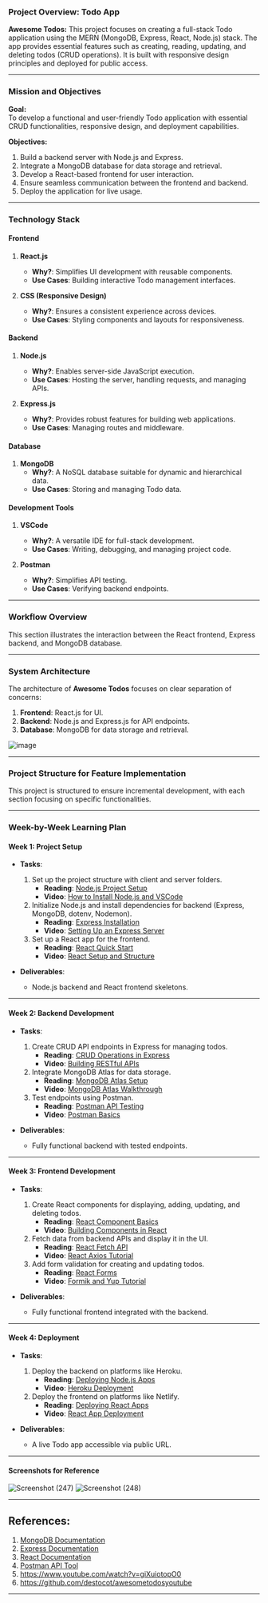 ### **Project Overview: Todo App**

**Awesome Todos:** This project focuses on creating a full-stack Todo application using the MERN (MongoDB, Express, React, Node.js) stack. The app provides essential features such as creating, reading, updating, and deleting todos (CRUD operations). It is built with responsive design principles and deployed for public access.

---

### **Mission and Objectives**

**Goal:**  
To develop a functional and user-friendly Todo application with essential CRUD functionalities, responsive design, and deployment capabilities.

**Objectives:**  
1. Build a backend server with Node.js and Express.
2. Integrate a MongoDB database for data storage and retrieval.
3. Develop a React-based frontend for user interaction.
4. Ensure seamless communication between the frontend and backend.
5. Deploy the application for live usage.

---

### **Technology Stack**

#### **Frontend**
1. **React.js**  
   - **Why?**: Simplifies UI development with reusable components.  
   - **Use Cases**: Building interactive Todo management interfaces.

2. **CSS (Responsive Design)**  
   - **Why?**: Ensures a consistent experience across devices.  
   - **Use Cases**: Styling components and layouts for responsiveness.

#### **Backend**
1. **Node.js**  
   - **Why?**: Enables server-side JavaScript execution.  
   - **Use Cases**: Hosting the server, handling requests, and managing APIs.

2. **Express.js**  
   - **Why?**: Provides robust features for building web applications.  
   - **Use Cases**: Managing routes and middleware.

#### **Database**
1. **MongoDB**  
   - **Why?**: A NoSQL database suitable for dynamic and hierarchical data.  
   - **Use Cases**: Storing and managing Todo data.

#### **Development Tools**
1. **VSCode**  
   - **Why?**: A versatile IDE for full-stack development.  
   - **Use Cases**: Writing, debugging, and managing project code.

2. **Postman**  
   - **Why?**: Simplifies API testing.  
   - **Use Cases**: Verifying backend endpoints.

---

### **Workflow Overview**
This section illustrates the interaction between the React frontend, Express backend, and MongoDB database.

---

### **System Architecture**
The architecture of **Awesome Todos** focuses on clear separation of concerns:
1. **Frontend**: React.js for UI.
2. **Backend**: Node.js and Express.js for API endpoints.
3. **Database**: MongoDB for data storage and retrieval.

![image](https://github.com/user-attachments/assets/c7b4ea38-8a47-4501-938f-aea73ee0c8d7)


---

### **Project Structure for Feature Implementation**
This project is structured to ensure incremental development, with each section focusing on specific functionalities.

---

### **Week-by-Week Learning Plan**

#### **Week 1: Project Setup**
- **Tasks**:
  1. Set up the project structure with client and server folders.
     - **Reading**: [Node.js Project Setup](https://nodejs.org/en/docs/)  
     - **Video**: [How to Install Node.js and VSCode](https://www.youtube.com/watch?v=NqANV4wXhx4&t=38s)
  2. Initialize Node.js and install dependencies for backend (Express, MongoDB, dotenv, Nodemon).
     - **Reading**: [Express Installation](https://expressjs.com/)  
     - **Video**: [Setting Up an Express Server](https://www.youtube.com/watch?v=L72fhGm1tfE)
  3. Set up a React app for the frontend.
     - **Reading**: [React Quick Start](https://react.dev/learn)  
     - **Video**: [React Setup and Structure](https://www.youtube.com/watch?v=RGKi6LSPDLU)

- **Deliverables**:
  - Node.js backend and React frontend skeletons.

---

#### **Week 2: Backend Development**
- **Tasks**:
  1. Create CRUD API endpoints in Express for managing todos.
     - **Reading**: [CRUD Operations in Express](https://expressjs.com/en/starter/basic-routing.html)  
     - **Video**: [Building RESTful APIs](https://www.youtube.com/watch?v=pKd0Rpw7O48)
  2. Integrate MongoDB Atlas for data storage.
     - **Reading**: [MongoDB Atlas Setup](https://www.mongodb.com/)  
     - **Video**: [MongoDB Atlas Walkthrough](https://www.youtube.com/watch?v=rPqRyYJmx2g)
  3. Test endpoints using Postman.
     - **Reading**: [Postman API Testing](https://learning.postman.com/)  
     - **Video**: [Postman Basics](https://www.youtube.com/watch?v=HvvE4BYghJ8)

- **Deliverables**:
  - Fully functional backend with tested endpoints.

---

#### **Week 3: Frontend Development**
- **Tasks**:
  1. Create React components for displaying, adding, updating, and deleting todos.
     - **Reading**: [React Component Basics](https://react.dev/learn/your-first-component)  
     - **Video**: [Building Components in React](https://www.youtube.com/watch?v=tHjxSVaj_wY)
  2. Fetch data from backend APIs and display it in the UI.
     - **Reading**: [React Fetch API](https://axios-http.com/docs/intro)  
     - **Video**: [React Axios Tutorial](https://www.youtube.com/watch?v=Gl-vOU7ZU9A)
  3. Add form validation for creating and updating todos.
     - **Reading**: [React Forms](https://react.dev/learn/handling-events)  
     - **Video**: [Formik and Yup Tutorial](https://www.youtube.com/watch?v=7Ophfq0lEAY)

- **Deliverables**:
  - Fully functional frontend integrated with the backend.

---

#### **Week 4: Deployment**
- **Tasks**:
  1. Deploy the backend on platforms like Heroku.
     - **Reading**: [Deploying Node.js Apps](https://devcenter.heroku.com/articles/deploying-nodejs)  
     - **Video**: [Heroku Deployment](https://www.youtube.com/watch?v=Q9foh9XTglE)
  2. Deploy the frontend on platforms like Netlify.
     - **Reading**: [Deploying React Apps](https://www.netlify.com/)  
     - **Video**: [React App Deployment](https://www.youtube.com/watch?v=volAze3fpt0)

- **Deliverables**:
  - A live Todo app accessible via public URL.

---

#### **Screenshots for Reference**
![Screenshot (247)](https://github.com/user-attachments/assets/ca8ea9f9-c5f4-4a83-b890-c335c76098a3)
![Screenshot (248)](https://github.com/user-attachments/assets/9281606b-616e-4e59-a8b1-60bb47bcfcad)


---

## **References:**
1. [MongoDB Documentation](https://www.mongodb.com/docs/)
2. [Express Documentation](https://expressjs.com/)
3. [React Documentation](https://react.dev/learn)
4. [Postman API Tool](https://www.postman.com/)
5. https://www.youtube.com/watch?v=giXuiotopO0
6. https://github.com/destocot/awesometodosyoutube

---

